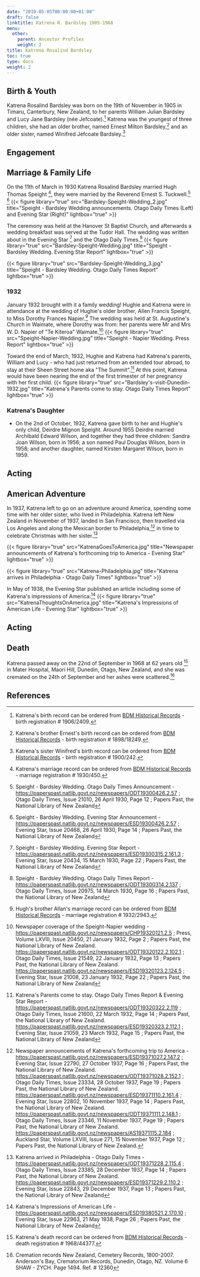 ```yaml
---
date: "2019-05-05T00:00:00+01:00"
draft: false
linktitle: Katrena R. Bardsley 1905-1968
menu: 
  other:
    parent: Ancestor Profiles
    weight: 2
title: Katrena Rosalind Bardsley
toc: true
type: docs
weight: 2
---
```


## Birth & Youth

Katrena Rosalind Bardsley was born on the 19th of November in 1905 in Timaru, Canterbury, New Zealand, to her parents William Julian Bardsley and Lucy Jane Bardsley (n&eacute;e Jefcoate).[^1] Katrena was the youngest of three children, she had an older brother, named Ernest Milton Bardsley,[^2] and an older sister, named Winifred Jefcoate Bardsley.[^3]

[^1]: Katrena's birth record can be ordered from [BDM Historical Records](https://www.bdmhistoricalrecords.dia.govt.nz/search) - birth registration # 1906/2409.
[^2]: Katrena's brother Ernest's birth record can be ordered from [BDM Historical Records](https://www.bdmhistoricalrecords.dia.govt.nz/search) - birth registration # 1898/18249.
[^3]: Katrena's sister Winifred's birth record can be ordered from [BDM Historical Records](https://www.bdmhistoricalrecords.dia.govt.nz/search) - birth registration # 1900/242.

## Engagement


## Marriage & Family Life
On the 11th of March in 1930 Katrena Rosalind Bardsley married Hugh Thomas Speight [^6], they were married by the Reverend Ernest S. Tuckwell.[^7]  [^8]
{{< figure library="true" src="Bardsley-Speight-Wedding_2.jpg" title="Speight - Bardsley Wedding announcements. Otago Daily Times (Left) and Evening Star (Right)" lightbox="true" >}}

The ceremony was held at the Hanover St Baptist Church, and afterwards a wedding breakfast was served at the Tudor Hall. The wedding was written about in the Evening Star [^9] and the Otago Daily Times.[^10]
{{< figure library="true" src="Bardsley-Speight-Wedding.jpg" title="Speight - Bardsley Wedding. Evening Star Report" lightbox="true" >}}

{{< figure library="true" src="Bardsley-Speight-Wedding_3.jpg" title="Speight - Bardsley Wedding. Otago Daily Times Report" lightbox="true" >}}
[^6]: Katrena's marriage record can be ordered from [BDM Historical Records](https://www.bdmhistoricalrecords.dia.govt.nz/search) - marriage registration # 1930/450.
[^7]: Speight - Bardsley Wedding. Otago Daily Times Announcement - https://paperspast.natlib.govt.nz/newspapers/ODT19300426.2.57 ; Otago Daily Times, Issue 21010, 26 April 1930, Page 12 ; Papers Past, the National Library of New Zealand
[^8]: Speight - Bardsley Wedding. Evening Star Announcement - https://paperspast.natlib.govt.nz/newspapers/ESD19300426.2.57 ; Evening Star, Issue 20468, 26 April 1930, Page 14 ; Papers Past, the National Library of New Zealand
[^9]: Speight - Bardsley Wedding. Evening Star Report - https://paperspast.natlib.govt.nz/newspapers/ESD19300315.2.161.3 ; Evening Star, Issue 20434, 15 March 1930, Page 22 ; Papers Past, the National Library of New Zealand
[^10]: Speight - Bardsley Wedding. Otago Daily Times Report - https://paperspast.natlib.govt.nz/newspapers/ODT19300314.2.137 ; Otago Daily Times, Issue 20975, 14 March 1930, Page 16 ; Papers Past, the National Library of New Zealand

### 1932
January 1932 brought with it a family wedding! Hughie and Katrena were in attendance at the wedding of Hughie's older brother, Allen Francis Speight, to Miss Dorothy Frances Napier.[^11] The wedding was held at St. Augustine's Church in Waimate, where Dorothy was from: her parents were Mr and Mrs W. D. Napier of "Te Kiteroa" Waimate.[^12]
{{< figure library="true" src="Speight-Napier-Wedding.jpg" title="Speight - Napier Wedding. Press Report" lightbox="true" >}}
[^11]: Hugh's brother Allan's marriage record can be ordered from [BDM Historical Records](https://www.bdmhistoricalrecords.dia.govt.nz/search) - marriage registration # 1932/2943.
[^12]: Newspaper coverage of the Speight-Napier wedding - https://paperspast.natlib.govt.nz/newspapers/CHP19320121.2.5 ; Press, Volume LXVIII, Issue 20450, 21 January 1932, Page 2 ; Papers Past, the National Library of New Zealand.  https://paperspast.natlib.govt.nz/newspapers/ODT19320122.2.102.1 ; Otago Daily Times, Issue 21549, 22 January 1932, Page 13 ; Papers Past, the National Library of New Zealand. https://paperspast.natlib.govt.nz/newspapers/ESD19320123.2.124.5 ; Evening Star, Issue 21008, 23 January 1932, Page 22 ; Papers Past, the National Library of New Zealand

Toward the end of March, 1932, Hughie and Katrena had Katrena's parents, William and Lucy - who had just returned from an extended tour abroad, to stay at their Sheen Street home aka "The Summit".[^13] At this point, Katrena would have been nearing the end of the first trimester of her pregnancy with her first child.
{{< figure library="true" src="Bardsley's-visit-Dunedin-1932.jpg" title="Katrena's Parents come to stay. Otago Daily Times Report" lightbox="true" >}}


[^13]: Katrena's Parents come to stay. Otago Daily Times Report & Evening Star Report - https://paperspast.natlib.govt.nz/newspapers/ODT19320322.2.119 ; Otago Daily Times, Issue 21600, 22 March 1932, Page 14 ; Papers Past, the National Library of New Zealand. https://paperspast.natlib.govt.nz/newspapers/ESD19320323.2.112.1 ; Evening Star, Issue 21059, 23 March 1932, Page 15 ; Papers Past, the National Library of New Zealand

### Katrena's Daughter
* On the 2nd of October, 1932, Katrena gave birth to her and Hughie's only child, Deirdre Mignon Speight. Around 1955 Deirdre married Archibald Edward Wilson, and together they had three children: Sandra Joan Wilson, born in 1956; a son named Paul Douglas Wilson, born in 1958; and another daughter, named Kirsten Margaret Wilson, born in 1959.

## Acting


## American Adventure
In 1937, Katrena left to go on an adventure around America, spending some time with her older sister, who lived in Philadelphia. Katrena left New Zealand in November of 1937, landed in San Francisco, then travelled via Los Angeles and along the Mexican border to Philadelphia,[^14] in time to celebrate Christmas with her sister.[^15]

{{< figure library="true" src="KatrenaGoesToAmerica.jpg" title="Newspaper announcements of Katrena's forthcoming trip to America - Evening Star" lightbox="true" >}}

{{< figure library="true" src="Katrena-Philadelphia.jpg" title="Katrena arrives in Philadelphia - Otago Daily Times" lightbox="true" >}}

[^14]: Newspaper announcements of Katrena's forthcoming trip to America -  https://paperspast.natlib.govt.nz/newspapers/ESD19371027.2.147.2 ; Evening Star, Issue 22790, 27 October 1937, Page 16 ; Papers Past, the National Library of New Zealand. https://paperspast.natlib.govt.nz/newspapers/ODT19371028.2.152.1 ; Otago Daily Times, Issue 23334, 28 October 1937, Page 19 ; Papers Past, the National Library of New Zealand. https://paperspast.natlib.govt.nz/newspapers/ESD19371110.2.161.4 ; Evening Star, Issue 22802, 10 November 1937, Page 14 ; Papers Past, the National Library of New Zealand. https://paperspast.natlib.govt.nz/newspapers/ODT19371111.2.148.1 ; Otago Daily Times, Issue 23346, 11 November 1937, Page 19 ; Papers Past, the National Library of New Zealand. https://paperspast.natlib.govt.nz/newspapers/AS19371115.2.184 ; Auckland Star, Volume LXVIII, Issue 271, 15 November 1937, Page 12 ; Papers Past, the National Library of New Zealand.
[^15]: Katrena arrived in Philadelphia - Otago Daily Times - https://paperspast.natlib.govt.nz/newspapers/ODT19371228.2.115.4 ; Otago Daily Times, Issue 23385, 28 December 1937, Page 14 ; Papers Past, the National Library of New Zealand. https://paperspast.natlib.govt.nz/newspapers/ESD19371229.2.110.2 ; Evening Star, Issue 22843, 29 December 1937, Page 13 ; Papers Past, the National Library of New Zealand

In May of 1938, the Evening Star published an article including some of Katrena's impressions of America:[^16]
{{< figure library="true" src="KatrenaThoughtsOnAmerica.jpg" title="Katrena's Impressions of American Life - Evening Star" lightbox="true" >}}
[^16]: Katrena's Impressions of American Life - https://paperspast.natlib.govt.nz/newspapers/ESD19380521.2.170.10 ; Evening Star, Issue 22963, 21 May 1938, Page 26 ; Papers Past, the National Library of New Zealand

## Acting

## Death
Katrena passed away on the 22nd of September in 1968 at 62 years old [^4] in Mater Hospital, Maori Hill, Dunedin, Otago, New Zealand, and she was cremated on the 24th of September and her ashes were scattered.[^5]
[^4]: Katrena's death record can be ordered from [BDM Historical Records](https://www.bdmhistoricalrecords.dia.govt.nz/search) - death registration # 1968/44377.
[^5]: Cremation records New Zealand, Cemetery Records, 1800-2007. Anderson's Bay, Crematorium Records, Dunedin, Otago, NZ. Volume 6 SHAW - ZYCH. Page 1494. Ref. # 12360

## References


